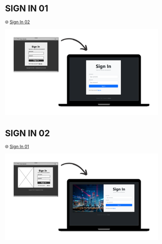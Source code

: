 # SIGN IN 01

🌐 [Sign In 02](https://github.com/janzenfaidiban/sign-in-bootstrap5/tree/sign-in-02)

![Screenshot](https://github.com/janzenfaidiban/sign-in-bootstrap5/blob/sign-in-01/final-sign-in-1.png?raw=true)

# SIGN IN 02

🌐 [Sign In 01](https://github.com/janzenfaidiban/sign-in-bootstrap5/tree/sign-in-01)

![Screenshot](https://github.com/janzenfaidiban/sign-in-bootstrap5/blob/sign-in-02/final-sign-in-2.png?raw=true)
